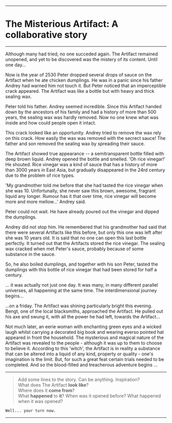 ------------------------------------
# The Misterious Artifact: A collaborative story
------------------------------------

Although many had tried, no one succeded again. 
The Artifact remained unopened, 
and yet to be discovered was the mistery of its content. Until one day...


Now is the year of 2530
Peter dropped several drops of sauce on the Artifact when he ate chicken dumplings. He was in a panic since his father Andrey had warned him not touch it. But Peter noticed that an imperceptible crack appeared. The Artifact was like a bottle but with heavy and thick sealing wax. 

Peter told his father. Andrey seemed incredible. Since this Artifact handed down by the ancestors of his family and had a history of more than 500 years, the sealing wax was hardly removed. Now no one knew what was inside and how could people open it intact. 

This crack looked like an opportunity. Andrey tried to remove the wax rely on this crack. How easily the wax was removed with the secrect sauce! The father and son removed the sealing wax by spreading their sauce.

The Artifact showed  true appearance -- a semitransparent bottle filled with deep brown liquid. Andrey opened the bottle and smelled. 'Oh rice vinegar!' He shouted. Rice vinegar was a kind of sauce that has a history of more than 3000 years in East Asia, but gradually disappeared in the 24rd century due to the problem of rice types.

'My grandmother told me before that she had tasted the rice vinegar when she was 10. Unfortunally, she never saw this brown, awesome, fragrant liquid any longer. Rumour has it that over time, rice vinegar will become more and more mellow...' Andrey said.

Peter could not wait. He have already poured out the vinegar and dipped the dumplings.

Andrey did not stop him. He remembered that his grandmother had said that there were several Artifacts like this before, but only this one was left after she was 10 years old. It is said that no one can open this last bottle perfectly.  It turned out that the Artifacts stored the rice vinegar. The sealing wax cracked when met Peter's sauce, probably because of some substance in the sauce.

So, he also boiled dumplings, and together with his son Peter,  tasted the dumplings with this bottle of rice vinegar that had been stored for half a century.

... it was actually not just one day. It was many, in many
different parallel universes, all happening at the same time.
The interdimensional journey begins...

...on a friday. The Artifact was shining particularly bright this evening.
Bengt, one of the local blacksmiths, approached the Artifact.
He pulled out his axe and swung it, with all the power he had left, towards the Artifact...

Not much later, an eerie woman with enchanting green eyes and a wicked laugh whilst carrying a decorated big book and wearing everso pointed hat appeared in front the household. The mysterious and magical nature of the Artifact was revealed to the people - although it was up to them to choose to believe it. According to this 'witch', the Artifact is in reality a substance that can be altered into a liquid of any kind, property or quality - one's imagination is the limit. But, for such a great feat certain trials needed to be completed. And so the blood-filled and treacherous adventure begins ...


---------------------------------------------------------------

>  Add some lines to the story. Can be anything. Inspiration?  
>  What does The Artifact **look like**?  
>  Where does it **come from**?  
>  What **happened** to **it**? 
>  When was it opened before? 
>  What happened when it was opened?

`Well... your turn now.`

---------------------------------------------------------------
